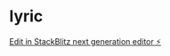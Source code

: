 # lyric

[Edit in StackBlitz next generation editor ⚡️](https://stackblitz.com/~/github.com/asidien/lyric)